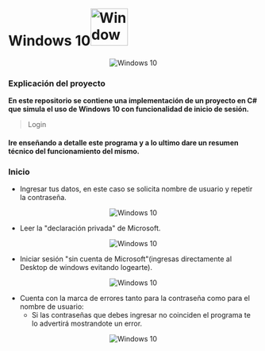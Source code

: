 # Windows 10<img src="https://i.postimg.cc/MKyKnswg/imagen-2023-06-19-152729086.png" style="width: 75px; " alt="Windows 10"/>




<p align="center">
  <img src="https://i.postimg.cc/zGX53x3D/imagen-2023-06-19-150702854.png" alt="Windows 10"/>
</p>

### Explicación del proyecto
**En este repositorio se contiene una implementación de un proyecto en C# que simula el uso de Windows 10 con funcionalidad de inicio de sesión.**
> Login
#### Ire enseñando a detalle este programa y a lo ultimo dare un resumen técnico del funcionamiento del mismo.
### Inicio
+ Ingresar tus datos, en este caso se solicita nombre de usuario y repetir la contraseña.
<p align="center">
  <img src="https://i.postimg.cc/FsZyvH2d/ingreso.png" alt="Windows 10"/>
</p>

+ Leer la "declaración privada" de Microsoft.
<p align="center">
  <img src="https://i.postimg.cc/jjL8F734/imagen-2023-06-19-145958813.png" alt="Windows 10"/>
</p>

+ Iniciar sesión "sin cuenta de Microsoft"(ingresas directamente al Desktop de windows evitando logearte).
<p align="center">
  <img src="https://i.postimg.cc/yNSSrmcK/imagen-2023-06-19-154008392.png" alt="Windows 10"/>
</p>

+ Cuenta con la marca de errores tanto para la contraseña como para el nombre de usuario:
  + Si las contraseñas que debes ingresar no coinciden el programa te lo advertirá mostrandote un error.
<p align="center">
  <img src="https://i.postimg.cc/g0kGxmcT/imagen-2023-06-19-154257883.png" alt="Windows 10"/>
</p>

                

